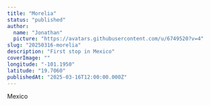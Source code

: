 ```yaml
---
title: "Morelia"
status: "published"
author:
  name: "Jonathan"
  picture: "https://avatars.githubusercontent.com/u/6749520?v=4"
slug: "20250316-morelia"
description: "First stop in Mexico"
coverImage: ""
longitude: "-101.1950"
latitude: "19.7060"
publishedAt: "2025-03-16T12:00:00.000Z"
---
```


Mexico
